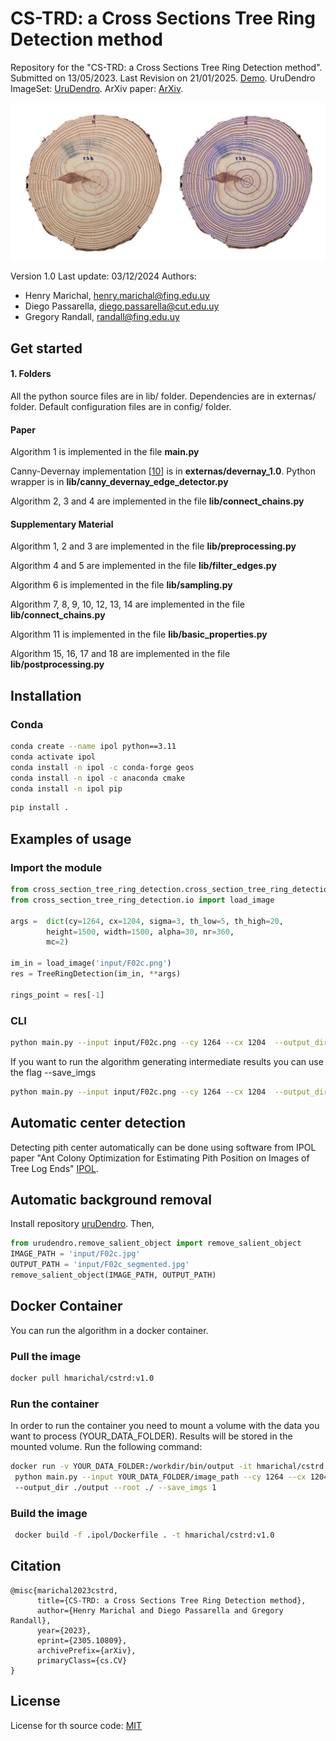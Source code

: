 # CS-TRD: a Cross Sections Tree Ring Detection method
Repository for the  "CS-TRD: a Cross Sections Tree Ring Detection method". Submitted on 13/05/2023. Last Revision on 21/01/2025. 
[Demo][link_ipol_paper].
UruDendro ImageSet: [UruDendro][link_urudendro].
ArXiv paper: [ArXiv][link_arxiv_paper].

[link_ipol_paper]: https://ipolcore.ipol.im/demo/clientApp/demo.html?id=77777000390
[link_urudendro]: https://iie.fing.edu.uy/proyectos/madera/
[link_arxiv_paper]: https://doi.org/10.48550/arXiv.2305.10809

![F03d_compare.jpg](assets%2FF03d_compare.jpg)



Version 1.0
Last update: 03/12/2024
Authors: 
-	Henry Marichal, henry.marichal@fing.edu.uy
-   Diego Passarella, diego.passarella@cut.edu.uy
-   Gregory Randall, randall@fing.edu.uy

## Get started

#### 1. Folders
All the python source files are in lib/ folder. Dependencies are in externas/ folder. 
Default configuration files are in config/ folder. 


#### Paper    
Algorithm 1 is implemented in the file **main.py**

Canny-Devernay implementation [[10](https://www.ipol.im/pub/art/2017/216/)] is in **externas/devernay_1.0**. Python
wrapper is in **lib/canny_devernay_edge_detector.py**

Algorithm 2, 3 and 4 are implemented in the file **lib/connect_chains.py**

#### Supplementary Material

Algorithm 1, 2 and 3 are implemented in the file **lib/preprocessing.py**

Algorithm 4 and 5 are implemented in the file **lib/filter_edges.py** 

Algorithm 6 is implemented in the file **lib/sampling.py**

Algorithm 7, 8, 9, 10,  12, 13, 14 are implemented in the file **lib/connect_chains.py**

Algorithm 11 is implemented in the file **lib/basic_properties.py**

Algorithm 15, 16, 17 and 18 are implemented in the file **lib/postprocessing.py**

## Installation
### Conda
```bash
conda create --name ipol python==3.11
conda activate ipol
conda install -n ipol -c conda-forge geos
conda install -n ipol -c anaconda cmake 
conda install -n ipol pip
```
```bash
pip install .
```

## Examples of usage
### Import the module
```python
from cross_section_tree_ring_detection.cross_section_tree_ring_detection import TreeRingDetection
from cross_section_tree_ring_detection.io import load_image

args =  dict(cy=1264, cx=1204, sigma=3, th_low=5, th_high=20,
        height=1500, width=1500, alpha=30, nr=360,
        mc=2)

im_in = load_image('input/F02c.png')
res = TreeRingDetection(im_in, **args)

rings_point = res[-1]

```
### CLI
```bash
python main.py --input input/F02c.png --cy 1264 --cx 1204  --output_dir ./output --root ./
```
If you want to run the algorithm generating intermediate results you can use the flag --save_imgs

```bash
python main.py --input input/F02c.png --cy 1264 --cx 1204  --output_dir ./output --root ./ --save_imgs 1
```

## Automatic center detection
Detecting pith center automatically can be done using software from IPOL paper "Ant Colony Optimization for Estimating Pith Position on Images of Tree Log Ends" [IPOL][link_ipol_pith_paper].

[link_ipol_pith_paper]: https://www.ipol.im/pub/art/2022/338/?utm_source=doi

## Automatic background removal
Install repository [uruDendro](https://github.com/hmarichal93/uruDendro). Then,
```python
from urudendro.remove_salient_object import remove_salient_object
IMAGE_PATH = 'input/F02c.jpg'
OUTPUT_PATH = 'input/F02c_segmented.jpg'
remove_salient_object(IMAGE_PATH, OUTPUT_PATH)
```

## Docker Container
You can run the algorithm in a docker container.

### Pull the image
```bash
docker pull hmarichal/cstrd:v1.0
```

### Run the container
In order to run the container you need to mount a volume with the data you want to process (YOUR_DATA_FOLDER). Results 
will be stored in the mounted volume. Run the following command:
```bash
docker run -v YOUR_DATA_FOLDER:/workdir/bin/output -it hmarichal/cstrd:v1.0 / 
 python main.py --input YOUR_DATA_FOLDER/image_path --cy 1264 --cx 1204 /
 --output_dir ./output --root ./ --save_imgs 1
```

### Build the image
```bash
 docker build -f .ipol/Dockerfile . -t hmarichal/cstrd:v1.0
```

## Citation
```
@misc{marichal2023cstrd,
      title={CS-TRD: a Cross Sections Tree Ring Detection method}, 
      author={Henry Marichal and Diego Passarella and Gregory Randall},
      year={2023},
      eprint={2305.10809},
      archivePrefix={arXiv},
      primaryClass={cs.CV}
}
```

## License
License for th source code: [MIT](./LICENSE)





